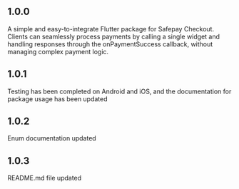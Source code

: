 ## 1.0.0

A simple and easy-to-integrate Flutter package for Safepay Checkout. Clients can seamlessly process payments by calling a single widget and handling responses through the onPaymentSuccess callback, without managing complex payment logic.

## 1.0.1

Testing has been completed on Android and iOS, and the documentation for package usage has been
updated

## 1.0.2

Enum documentation updated

## 1.0.3

README.md file updated